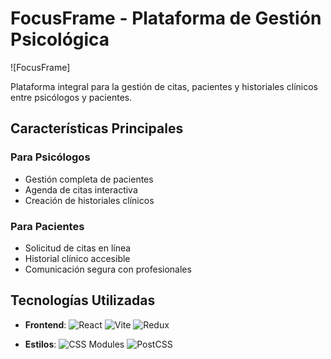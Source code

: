 # FocusFrame - Plataforma de Gestión Psicológica

![FocusFrame]

Plataforma integral para la gestión de citas, pacientes y historiales clínicos entre psicólogos y pacientes.

## Características Principales

### Para Psicólogos
- Gestión completa de pacientes
- Agenda de citas interactiva
- Creación de historiales clínicos

### Para Pacientes
- Solicitud de citas en línea
- Historial clínico accesible
- Comunicación segura con profesionales

## Tecnologías Utilizadas

- **Frontend**: 
  ![React](https://img.shields.io/badge/React-18.2-blue)
  ![Vite](https://img.shields.io/badge/Vite-4.0-orange)
  ![Redux](https://img.shields.io/badge/Redux-4.2-purple)
  
- **Estilos**: 
  ![CSS Modules](https://img.shields.io/badge/CSS_Modules-1.0-blue)
  ![PostCSS](https://img.shields.io/badge/PostCSS-8.0-blueviolet)



